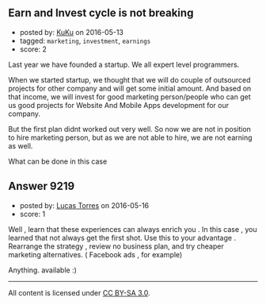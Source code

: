 ## Earn and Invest cycle is not breaking

- posted by: [KuKu](https://stackexchange.com/users/1053271/kuku) on 2016-05-13
- tagged: `marketing`, `investment`, `earnings`
- score: 2

Last year we have founded a startup. We all expert level programmers.

When we started startup, we thought that we will do couple of outsourced projects for other company and will get some initial amount. And based on that income, we will invest for good marketing person/people who can get us good projects for Website And Mobile Apps development for our company.

But the first plan didnt worked out very well. So now we are not in position to hire marketing person, but as we are not able to hire, we are not earning as well.

What can be done in this case


## Answer 9219

- posted by: [Lucas Torres](https://stackexchange.com/users/5780883/lucas-torres) on 2016-05-16
- score: 1


Well , learn that these experiences can always enrich you . In this case , you learned that not always get the first shot. Use this to your advantage . Rearrange the strategy , review no business plan, and try cheaper marketing alternatives. ( Facebook ads , for example)

Anything. available :)



---

All content is licensed under [CC BY-SA 3.0](https://creativecommons.org/licenses/by-sa/3.0/).
